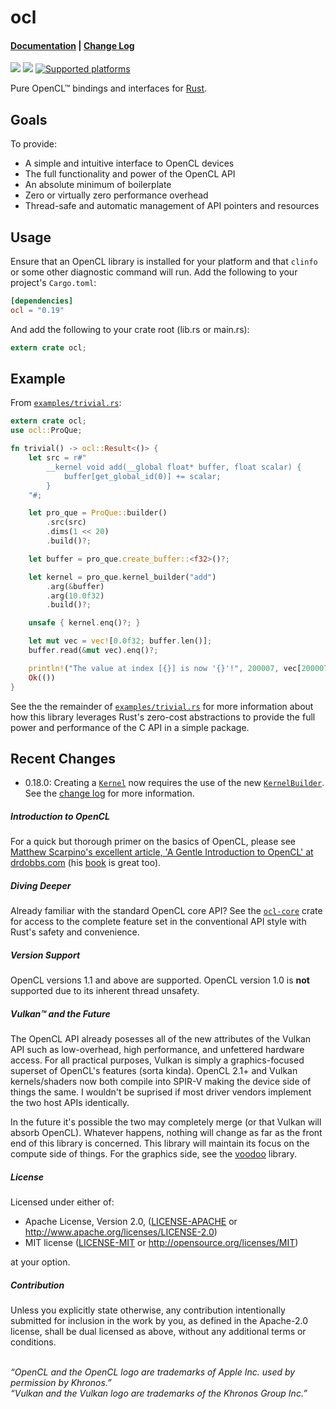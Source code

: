 ocl
===

#### [Documentation](https://docs.rs/ocl) | [Change Log](https://github.com/cogciprocate/ocl/blob/master/RELEASES.md)

[![](http://meritbadge.herokuapp.com/ocl)](https://crates.io/crates/ocl) [![](https://docs.rs/ocl/badge.svg)](https://docs.rs/ocl)
[![Supported platforms](https://img.shields.io/badge/platform-windows%20%7C%20macos%20%7C%20linux%20%7C%20bsd-orange.svg)](https://en.wikipedia.org/wiki/Cross-platform)


Pure OpenCL&trade; bindings and interfaces for
[Rust](https://www.rust-lang.org/).

## Goals

To provide:
- A simple and intuitive interface to OpenCL devices
- The full functionality and power of the OpenCL API
- An absolute minimum of boilerplate
- Zero or virtually zero performance overhead
- Thread-safe and automatic management of API pointers and resources

## Usage

Ensure that an OpenCL library is installed for your platform and that `clinfo`
or some other diagnostic command will run. Add the following to your project's
`Cargo.toml`:

```toml
[dependencies]
ocl = "0.19"
```

And add the following to your crate root (lib.rs or main.rs):
```rust
extern crate ocl;
```

## Example

From [`examples/trivial.rs`]:
```rust
extern crate ocl;
use ocl::ProQue;

fn trivial() -> ocl::Result<()> {
    let src = r#"
        __kernel void add(__global float* buffer, float scalar) {
            buffer[get_global_id(0)] += scalar;
        }
    "#;

    let pro_que = ProQue::builder()
        .src(src)
        .dims(1 << 20)
        .build()?;

    let buffer = pro_que.create_buffer::<f32>()?;

    let kernel = pro_que.kernel_builder("add")
        .arg(&buffer)
        .arg(10.0f32)
        .build()?;

    unsafe { kernel.enq()?; }

    let mut vec = vec![0.0f32; buffer.len()];
    buffer.read(&mut vec).enq()?;

    println!("The value at index [{}] is now '{}'!", 200007, vec[200007]);
    Ok(())
}
```

See the the remainder of [`examples/trivial.rs`] for more information about
how this library leverages Rust's zero-cost abstractions to provide the full
power and performance of the C API in a simple package.

## Recent Changes

* 0.18.0: Creating a
  [`Kernel`](https://docs.rs/ocl/0.18.0/ocl/struct.Kernel.html) now requires
  the use of the new
  [`KernelBuilder`](https://docs.rs/ocl/0.18.0/ocl/struct.KernelBuilder.html).
  See the [change
  log](https://github.com/cogciprocate/ocl/blob/master/RELEASES.md) for more
  information.

##### Introduction to OpenCL

For a quick but thorough primer on the basics of OpenCL, please see [Matthew
Scarpino's excellent article, 'A Gentle Introduction to OpenCL' at
drdobbs.com](http://www.drdobbs.com/parallel/a-gentle-introduction-to-opencl/231002854)
(his
[book](https://www.amazon.com/OpenCL-Action-Accelerate-Graphics-Computations/dp/1617290173/ref=sr_1_2?ie=UTF8&qid=1500745843&sr=8-2&keywords=opencl)
is great too).

##### Diving Deeper

Already familiar with the standard OpenCL core API? See the [`ocl-core`] crate
for access to the complete feature set in the conventional API style with
Rust's safety and convenience.

##### Version Support

OpenCL versions 1.1 and above are supported. OpenCL version 1.0 is **not**
supported due to its inherent thread unsafety.

##### Vulkan&trade; and the Future

The OpenCL API already posesses all of the new attributes of the Vulkan API
such as low-overhead, high performance, and unfettered hardware access. For all
practical purposes, Vulkan is simply a graphics-focused superset of OpenCL's
features (sorta kinda). OpenCL 2.1+ and Vulkan kernels/shaders now both
compile into SPIR-V making the device side of things the same. I wouldn't be
suprised if most driver vendors implement the two host APIs identically.

In the future it's possible the two may completely merge (or that Vulkan will
absorb OpenCL). Whatever happens, nothing will change as far as the front end
of this library is concerned. This library will maintain its focus on the
compute side of things. For the graphics side, see the [voodoo] library.

##### License

Licensed under either of:

 * Apache License, Version 2.0, ([LICENSE-APACHE](LICENSE-APACHE) or http://www.apache.org/licenses/LICENSE-2.0)
 * MIT license ([LICENSE-MIT](LICENSE-MIT) or http://opensource.org/licenses/MIT)

at your option.

##### Contribution

Unless you explicitly state otherwise, any contribution intentionally submitted
for inclusion in the work by you, as defined in the Apache-2.0 license, shall be dual licensed as above, without any
additional terms or conditions.

<br/>*“OpenCL and the OpenCL logo are trademarks of Apple Inc. used by
permission by Khronos.”* <br/>*“Vulkan and the Vulkan logo are trademarks of
the Khronos Group Inc.”*

[OpenCL libraries for your CPU]: https://software.intel.com/en-us/intel-opencl/download
[AMD]: https://software.intel.com/en-us/intel-opencl/download
[`ocl-core`]: https://github.com/cogciprocate/ocl/tree/master/ocl-core
[issue]: https://github.com/cogciprocate/ocl_rust/issues
[provide feedback]: https://github.com/cogciprocate/ocl_rust/issues
[`examples`]: https://github.com/cogciprocate/ocl/tree/master/ocl/examples
[`examples/trivial.rs`]: https://github.com/cogciprocate/ocl/blob/master/ocl/examples/trivial.rs
[voodoo]: https://github.com/cogciprocate/voodoo
[intel-win64]: https://software.intel.com/en-us/articles/opencl-drivers#win64
[intel-linux64-redhat-suse]: https://software.intel.com/en-us/articles/opencl-drivers#lin64
[intel-linux64-ubuntu]: https://software.intel.com/en-us/articles/opencl-drivers#ubuntu64
[amd-app-sdk]: http://developer.amd.com/tools-and-sdks/opencl-zone/amd-accelerated-parallel-processing-app-sdk/
